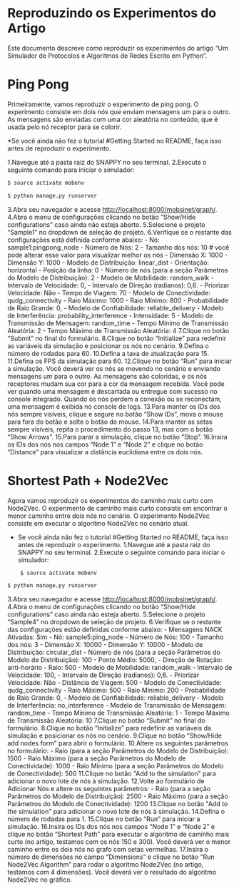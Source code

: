 # Reproduzindo os Experimentos do Artigo

Este documento descreve como reproduzir os experimentos do artigo “Um Simulador de Protocolos e Algoritmos de Redes Escrito em Python”.

# Ping Pong

Primeiramente, vamos reproduzir o experimento de ping pong. O experimento
consiste em dois nós que enviam mensagens um para o outro. As mensagens
são enviadas com uma cor aleatória no conteúdo, que é usada pelo nó receptor
para se colorir.

*Se você ainda não fez o tutorial #Getting Started no README, faça isso
    antes de reproduzir o experimento.

1.Navegue até a pasta raiz do SNAPPY no seu terminal.
2.Execute o seguinte comando para iniciar o simulador:
```bash
$ source activate mobenv
```
```bash
$ python manage.py runserver
```
3.Abra seu navegador e acesse [http://localhost:8000/mobsinet/graph/](http://localhost:8000/mobsinet/graph/).
4.Abra o menu de configurações clicando no botão “Show/Hide configurations” caso ainda não esteja aberto.
5.Selecione o projeto “Sample1” no dropdown de seleção de projeto.
6.Verifique se o restante das configurações está definida conforme abaixo:
    - Nó: sample1:pingpong_node
    - Número de Nós: 2
    - Tamanho dos nós: 10 # você pode alterar esse valor para visualizar melhor os nós
    - Dimensão X: 1000
    - Dimensão Y: 1000
    - Modelo de Distribuição: linear_dist
    - Orientação: horizontal
    - Posição da linha: 0
    - Número de nós (para a seção Parâmetros do Modelo de Distribuição): 2
    - Modelo de Mobilidade: random_walk
    - Intervalo de Velocidade: 0,
    - Intervalo de Direção (radianos): 0,6.
    - Priorizar Velocidade: Não
    - Tempo de Viagem: 70
    - Modelo de Conectividade: qudg_connectivity
    - Raio Máximo: 1000
    - Raio Mínimo: 800
    - Probabilidade de Raio Grande: 0,
    - Modelo de Confiabilidade: reliable_delivery
    - Modelo de Interferência: probability_interference
    - Intensidade: 5
    - Modelo de Transmissão de Mensagem: random_time
    - Tempo Mínimo de Transmissão Aleatória: 2
    - Tempo Máximo de Transmissão Aleatória: 4
7.Clique no botão “Submit” no final do formulário.
8.Clique no botão “Initialize” para redefinir as variáveis da simulação e posicionar os nós no cenário.
9.Defina o número de rodadas para 60.
10.Defina a taxa de atualização para 15.
11.Defina os FPS da simulação para 60.
12.Clique no botão “Run” para iniciar a simulação.
Você deverá ver os nós se movendo no cenário e enviando mensagens um para o
outro. As mensagens são coloridas, e os nós receptores mudam sua cor para a
cor da mensagem recebida. Você pode ver quando uma mensagem é descartada
ou entregue com sucesso no console integrado. Quando os nós perdem a conexão
ou se reconectam, uma mensagem é exibida no console de logs.
13.Para manter os IDs dos nós sempre visíveis, clique e segure no botão
“Show IDs”, mova o mouse para fora do botão e solte o botão do mouse.
14.Para manter as setas sempre visíveis, repita o procedimento do passo 13,
mas com o botão “Show Arrows”.
15.Para parar a simulação, clique no botão “Stop”.
16.Insira os IDs dos nós nos campos “Node 1” e “Node 2” e clique no botão
“Distance” para visualizar a distância euclidiana entre os dois nós.

# Shortest Path + Node2Vec

Agora vamos reproduzir os experimentos do caminho mais curto com Node2Vec.
O experimento de caminho mais curto consiste em encontrar o menor caminho
entre dois nós no cenário. O experimento Node2Vec consiste em executar o
algoritmo Node2Vec no cenário atual.

- Se você ainda não fez o tutorial #Getting Started no README, faça isso antes de reproduzir o experimento.
1.Navegue até a pasta raiz do SNAPPY no seu terminal.
2.Execute o seguinte comando para iniciar o simulador:
```bash
    $ source activate mobenv
```
```bash
$ python manage.py runserver
```
3.Abra seu navegador e acesse [http://localhost:8000/mobsinet/graph/](http://localhost:8000/mobsinet/graph/).
4.Abra o menu de configurações clicando no botão “Show/Hide configurations” caso ainda não esteja aberto.
5.Selecione o projeto “Sample4” no dropdown de seleção de projeto.
6.Verifique se o restante das configurações estão definidas conforme abaixo:
    - Mensagens NACK Ativadas: Sim
    - Nó: sample5:ping_node
    - Número de Nós: 100
    - Tamanho dos nós: 3
    - Dimensão X: 10000
    - Dimensão Y: 10000
    - Modelo de Distribuição: circular_dist
    - Número de nós (para a seção Parâmetros do Modelo de Distribuição): 100
    - Ponto Médio: 5000,
    - Direção de Rotação: anti-horário
    - Raio: 500
    - Modelo de Mobilidade: random_walk
    - Intervalo de Velocidade: 100,
    - Intervalo de Direção (radianos): 0,6.
    - Priorizar Velocidade: Não
    - Distância de Viagem: 500
    - Modelo de Conectividade: qudg_connectivity
    - Raio Máximo: 500
    - Raio Mínimo: 200
    - Probabilidade de Raio Grande: 0,
    - Modelo de Confiabilidade: reliable_delivery
    - Modelo de Interferência: no_interference
    - Modelo de Transmissão de Mensagem: random_time
    - Tempo Mínimo de Transmissão Aleatória: 1
    - Tempo Máximo de Transmissão Aleatória: 10
7.Clique no botão “Submit” no final do formulário.
8.Clique no botão “Initialize” para redefinir as variáveis da simulação e
posicionar os nós no cenário.
9.Clique no botão “Show/Hide add nodes form” para abrir o formulário.
10.Altere os seguintes parâmetros no formulário:
    - Raio (para a seção Parâmetros do Modelo de Distribuição): 1500
    - Raio Máximo (para a seção Parâmetros do Modelo de Conectividade): 1000
    - Raio Mínimo (para a seção Parâmetros do Modelo de Conectividade): 500
11.Clique no botão "Add to the simulation" para adicionar o novo lote de nós à simulação.
12.Volte ao formulário de Adicionar Nós e altere os seguintes parâmetros:
    - Raio (para a seção Parâmetros do Modelo de Distribuição): 2500
    - Raio Máximo (para a seção Parâmetros do Modelo de Conectividade): 1200
13.Clique no botão "Add to the simulation" para adicionar o novo lote de
nós à simulação.
14.Defina o número de rodadas para 1.
15.Clique no botão “Run” para iniciar a simulação.
16.Insira os IDs dos nós nos campos “Node 1” e “Node 2” e clique no botão “Shortest Path” para executar o algoritmo de caminho mais curto
(no artigo, testamos com os nós 150 e 300).
Você deverá ver o menor caminho entre os dois nós no grafo com setas vermelhas.
17.Insira o número de dimensões no campo “Dimensions” e clique no botão “Run Node2Vec Algorithm” para rodar o algoritmo Node2Vec (no artigo, testamos com 4 dimensões).
Você deverá ver o resultado do algoritmo Node2Vec no gráfico.


